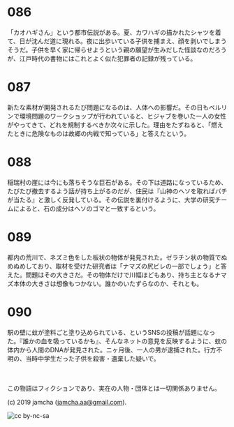 

# 086

「カオハギさん」という都市伝説がある。夏、カワハギの描かれたシャツを着て、日が沈んだ道に現れる。夜に出歩いている子供を捕まえ、顔を剥いでしまうそうだ。子供を早く家に帰らせようという親の願望が生みだした怪談なのだろうが、江戸時代の書物にはこれとよく似た犯罪者の記録が残っている。

# 087

新たな素材が開発されるたび問題になるのは、人体への影響だ。その日もベルリンで環境問題のワークショップが行われていると、ヒジャブを巻いた一人の女性がやってきて、どれを規制するべきか次々に示した。理由をたずねると、「燃えたときに危険なものは故郷の内戦で知っている」と答えたという。

# 088

稲瑞村の崖には今にも落ちそうな巨石がある。その下は道路になっているため、たびたび撤去するよう話が持ち上がるのだが、住民は『山神のヘソを取ればバチが当たる』と激しく反発している。その伝説を裏付けるように、大学の研究チームによると、石の成分はヘソのゴマと一致するという。

# 089

都内の荒川で、ネズミ色をした板状の物体が発見された。ゼラチン状の物質でぬめぬめしており、取材を受けた研究者は「ナマズの尻ビレの一部でしょう」と答えた。問題はその大きさだ。その物体だけで川幅ほどもあり、持ち主となるナマズ本体の大きさは想像もつかない。誰かのいたずらなのか、それとも。

# 090

駅の壁に蚊が塗料ごと塗り込められている、というSNSの投稿が話題になった。『誰かの血を吸っているかも』、そんなネットの意見を反映するように、蚊の体内から人間のDNAが発見された。ニヶ月後、一人の男が逮捕された。行方不明の、当時中学生だった子供を殺害・遺棄した疑いで。

<br>  
<br>  
この物語はフィクションであり、実在の人物・団体とは一切関係ありません。  

(c) 2019 jamcha (jamcha.aa@gmail.com).  

![cc by-nc-sa](https://i.creativecommons.org/l/by-nc-sa/4.0/88x31.png)  

